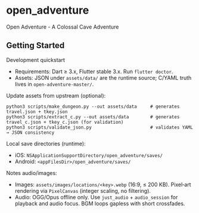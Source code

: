 # open_adventure

Open Adventure - A Colossal Cave Adventure

## Getting Started

Development quickstart

- Requirements: Dart ≥ 3.x, Flutter stable 3.x. Run `flutter doctor`.
- Assets: JSON under `assets/data/` are the runtime source; C/YAML truth lives in `open-adventure-master/`.

Update assets from upstream (optional):

```
python3 scripts/make_dungeon.py --out assets/data     # generates travel.json + tkey.json
python3 scripts/extract_c.py --out assets/data        # generates travel_c.json + tkey_c.json (for validation)
python3 scripts/validate_json.py                      # validates YAML → JSON consistency
```

Local save directories (runtime):

- iOS: `NSApplicationSupportDirectory/open_adventure/saves/`
- Android: `<appFilesDir>/open_adventure/saves/`

Notes audio/images:

- Images: `assets/images/locations/<key>.webp` (16:9, ≤ 200 KB). Pixel‑art rendering via `PixelCanvas` (integer scaling, no filtering).
- Audio: OGG/Opus offline only. Use `just_audio` + `audio_session` for playback and audio focus. BGM loops gapless with short crossfades.
